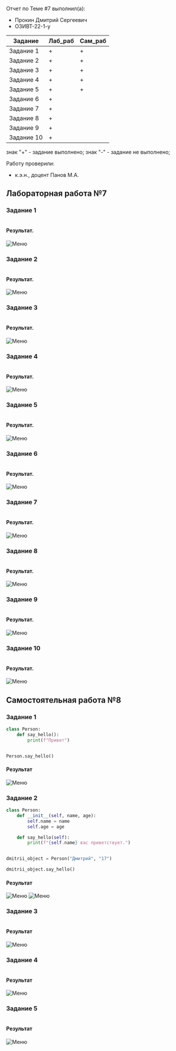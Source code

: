 Отчет по Теме #7 выполнил(а):
- Прокин Дмитрий Сергеевич
- ОЗИВТ-22-1-у

| Задание   | Лаб_раб | Сам_раб |
| --------- |-------- | ------- |
| Задание 1 | +       | +       |
| Задание 2 | +       | +       |
| Задание 3 | +       | +       |
| Задание 4 | +       | +       |
| Задание 5 | +       | +       |
| Задание 6 | +       |         |
| Задание 7 | +       |         |
| Задание 8 | +       |         |
| Задание 9 | +       |         |
| Задание 10| +       |         |

знак "+" - задание выполнено; знак "-" - задание не выполнено;

Работу проверили:
- к.э.н., доцент Панов М.А.

## Лабораторная работа №7
### Задание 1


```python

```
#### Результат.

![Меню](https://github.com/4a11/SI/blob/main/pic/task1.png)

### Задание 2


```python

```
#### Результат.

![Меню](https://github.com/4a11/SI/blob/main/pic/task2.png)

### Задание 3


```python

```                            
#### Результат.

![Меню](https://github.com/4a11/SI/blob/main/pic/task3.png)

### Задание 4


```python

```

#### Результат.

![Меню](https://github.com/4a11/SI/blob/main/pic/task4.png)

### Задание 5


```python

```
#### Результат.

![Меню](https://github.com/4a11/SI/blob/main/pic/task5.png)

### Задание 6


```python

```
#### Результат.

![Меню](https://github.com/4a11/SI/blob/main/pic/task6.png)

### Задание 7


```python

```
#### Результат.

![Меню](https://github.com/4a11/SI/blob/main/pic/task7.png)

### Задание 8


```python

```
#### Результат.

![Меню](https://github.com/4a11/SI/blob/main/pic/task8.png)

### Задание 9


```python

```
#### Результат.

![Меню](https://github.com/4a11/SI/blob/main/pic/task9.png)

### Задание 10


```python

```
#### Результат.

![Меню](https://github.com/4a11/SI/blob/main/pic/task10.png)


## Самостоятельная работа №8

### Задание 1


```python
class Person:
    def say_hello():
        print(f"Привет")


Person.say_hello()
```
#### Результат

![Меню](https://github.com/4a11/SI/blob/main/pic/sam7_1.png)

### Задание 2


```python
class Person:
    def __init__(self, name, age):
        self.name = name
        self.age = age

    def say_hello(self):
        print(f"{self.name} вас приветствует.")


dmitrii_object = Person("Дмитрий", "17")

dmitrii_object.say_hello()
```
#### Результат

![Меню](https://github.com/4a11/SI/blob/main/pic/sam7_2.png)
![Меню](https://github.com/4a11/SI/blob/main/pic/sam7_2_1.png)

### Задание 3


```python

```
#### Результат

![Меню](https://github.com/4a11/SI/blob/main/pic/sam7_3.png)


### Задание 4



```python

```
#### Результат

![Меню](https://github.com/4a11/SI/blob/main/pic/sam7_4.png)

### Задание 5


```python

```

#### Результат

![Меню](https://github.com/4a11/SI/blob/main/pic/sam6_5.png)

